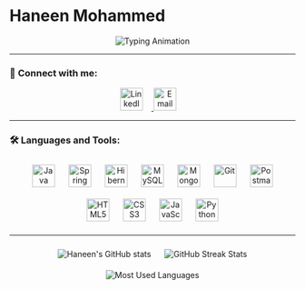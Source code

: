 # Haneen Mohammed


<p align="center">
  <img src="https://readme-typing-svg.demolab.com?font=Fira+Code&weight=500&pause=1000&color=FFDDC1&background=00000000&center=true&vCenter=true&width=500&height=50&lines=Java+Backend+Developer;Problem+Solver;ٍSoftware+Engineer;Always+Learning" alt="Typing Animation" />
</p>

---

### 💬 **Connect with me:**

<p align="center">
  <a href="https://linkedin.com/in/haneenmohamed" target="_blank">
    <img src="https://img.icons8.com/color/48/000000/linkedin.png" alt="LinkedIn" width="40" height="40" style="margin-right: 15px;"/>
  </a>
 
  <a href="mailto:haneen.m.elfeky@gmail.com" target="_blank">
    <img src="https://img.icons8.com/color/48/000000/gmail-new.png" alt="Email" width="40" height="40" style="margin-right: 15px;"/>
  </a>
</p>

---

### 🛠️ **Languages and Tools:**

<p align="center">
  <img src="https://img.icons8.com/color/48/000000/java-coffee-cup-logo.png" alt="Java" width="40" height="40" style="margin: 10px;"/>
  <img src="https://img.icons8.com/color/48/000000/spring-logo.png" alt="Spring Boot" width="40" height="40" style="margin: 10px;"/>
  <img src="https://img.icons8.com/color/48/000000/hibernate.png" alt="Hibernate" width="40" height="40" style="margin: 10px;"/>
  <img src="https://img.icons8.com/color/48/000000/mysql-logo.png" alt="MySQL" width="40" height="40" style="margin: 10px;"/>
  <img src="https://img.icons8.com/color/48/000000/mongodb.png" alt="MongoDB" width="40" height="40" style="margin: 10px;"/>
  <img src="https://img.icons8.com/color/48/000000/git.png" alt="Git" width="40" height="40" style="margin: 10px;"/>
  <img src="https://uxwing.com/wp-content/themes/uxwing/download/brands-and-social-media/postman-icon.png" alt="Postman" width="40" height="40" style="margin: 10px;"/>
  <img src="https://img.icons8.com/color/48/000000/html-5.png" alt="HTML5" width="40" height="40" style="margin: 10px;"/>
  <img src="https://img.icons8.com/color/48/000000/css3.png" alt="CSS3" width="40" height="40" style="margin: 10px;"/>
  <img src="https://img.icons8.com/color/48/000000/javascript.png" alt="JavaScript" width="40" height="40" style="margin: 10px;"/>
  <img src="https://img.icons8.com/color/48/000000/python.png" alt="Python" width="40" height="40" style="margin: 10px;"/>
</p>

---

<p align="center">
  <img src="https://github-readme-stats.vercel.app/api?username=Ho0nn&show_icons=true&theme=radical" alt="Haneen's GitHub stats" style="margin: 10px;"/>
  <img src="https://github-readme-streak-stats.herokuapp.com/?user=Ho0nn&theme=dark" alt="GitHub Streak Stats" style="margin: 10px;"/>
  <img src="https://github-readme-stats.vercel.app/api/top-langs/?username=Ho0nn&layout=compact&theme=radical" alt="Most Used Languages" style="margin: 10px;"/>
</p>
